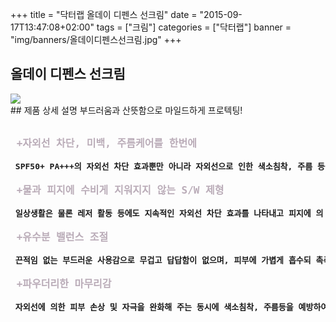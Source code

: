 +++
title = "닥터랩 올데이 디펜스 선크림"
date = "2015-09-17T13:47:08+02:00"
tags = ["크림"]
categories = ["닥터랩"]
banner = "img/banners/올데이디펜스선크림.jpg"
+++

## 올데이 디펜스 선크림
<img src="/img/banners/올데이디펜스선크림.jpg" style="max-width: 100%; height: auto;">
<br>
## 제품 상세 설명
부드러움과 산뜻함으로 마일드하게 프로텍팅!
<pre>
<strong>
<font size =4 color = #baacb8> +자외선 차단, 미백, 주름케어를 한번에 </font><br>
<font size = 3 > SPF50+ PA+++의 자외선 차단 효과뿐만 아니라 자외선으로 인한 색소침착, 주름 등을 동시에 케어하여 피부 건강하게 가꾸어 주 3중 기능성 선크림 입니다.</font><br>
<font size = 4 color = #baacb8> +물과 피지에 수비게 지워지지 않는 S/W 제형 </font><br>
<font size = 3 > 일상생활은 물론 레저 활동 등에도 지속적인 자외선 차단 효과를 나타내고 피지에 의 피부 번들거림을 케어해 주는 W/S 제형입니다.</font><br>
<font size = 4 color = #baacb8> +유수분 밸런스 조절 </font><br>
<font size = 3 > 끈적임 없는 부드러운 사용감으로 무겁고 답답함이 없으며, 피부에 가볍게 흡수되 촉촉하고 산뜻하게 마무리 됩니다.</font><br>
<font size = 4 color = #baacb8> +파우더리한 마무리감 </font><br>
<font size = 3 > 자외선에 의한 피부 손상 및 자극을 완화해 주는 동시에 색소침착, 주름등을 예방하여 본연의 건강한 피부로 관리해 줍니다.</font>
</strong>
